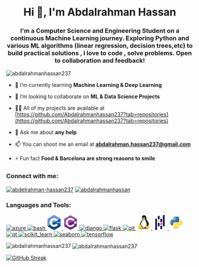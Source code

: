 <h1 align="center">Hi 👋, I'm Abdalrahman Hassan</h1>
<h3 align="center">I'm a Computer Science and Engineering Student on a continuous Machine Learning journey. Exploring Python and various ML algorithms (linear regression, decision trees,etc) to build practical solutions , I love to code , solve problems. Open to collaboration and feedback!</h3>

<p align="left"> <img src="https://komarev.com/ghpvc/?username=abdalrahmanhassan237&label=Profile%20views&color=0e75b6&style=flat" alt="abdalrahmanhassan237" /> </p>

- 🌱 I’m currently learning **Machine Learning & Deep Learning**

- 👯 I’m looking to collaborate on **ML & Data Science Projects**

- 👨‍💻 All of my projects are available at [https://github.com/Abdalrahmanhassan237?tab=repositories](https://github.com/Abdalrahmanhassan237?tab=repositories)

- 💬 Ask me about **any help**

- 📫 You can shoot me an email at **abdalrahman.hassan237@gmail.com**

- ⚡ Fun fact **Food & Barcelona are strong reasons to smile**

<h3 align="left">Connect with me:</h3>
<p align="left">
<a href="https://linkedin.com/in/abdelrahman-hassan237" target="blank"><img align="center" src="https://raw.githubusercontent.com/rahuldkjain/github-profile-readme-generator/master/src/images/icons/Social/linked-in-alt.svg" alt="abdelrahman-hassan237" height="30" width="40" /></a>
<a href="https://kaggle.com/abdalrahmanhassan" target="blank"><img align="center" src="https://raw.githubusercontent.com/rahuldkjain/github-profile-readme-generator/master/src/images/icons/Social/kaggle.svg" alt="abdalrahmanhassan" height="30" width="40" /></a>
</p>

<h3 align="left">Languages and Tools:</h3>
<p align="left"> <a href="https://azure.microsoft.com/en-in/" target="_blank" rel="noreferrer"> <img src="https://www.vectorlogo.zone/logos/microsoft_azure/microsoft_azure-icon.svg" alt="azure" width="40" height="40"/> </a> <a href="https://www.gnu.org/software/bash/" target="_blank" rel="noreferrer"> <img src="https://www.vectorlogo.zone/logos/gnu_bash/gnu_bash-icon.svg" alt="bash" width="40" height="40"/> </a> <a href="https://www.w3schools.com/cpp/" target="_blank" rel="noreferrer"> <img src="https://raw.githubusercontent.com/devicons/devicon/master/icons/cplusplus/cplusplus-original.svg" alt="cplusplus" width="40" height="40"/> </a> <a href="https://www.w3schools.com/cs/" target="_blank" rel="noreferrer"> <img src="https://raw.githubusercontent.com/devicons/devicon/master/icons/csharp/csharp-original.svg" alt="csharp" width="40" height="40"/> </a> <a href="https://www.djangoproject.com/" target="_blank" rel="noreferrer"> <img src="https://cdn.worldvectorlogo.com/logos/django.svg" alt="django" width="40" height="40"/> </a> <a href="https://flask.palletsprojects.com/" target="_blank" rel="noreferrer"> <img src="https://www.vectorlogo.zone/logos/pocoo_flask/pocoo_flask-icon.svg" alt="flask" width="40" height="40"/> </a> <a href="https://git-scm.com/" target="_blank" rel="noreferrer"> <img src="https://www.vectorlogo.zone/logos/git-scm/git-scm-icon.svg" alt="git" width="40" height="40"/> </a> <a href="https://www.linux.org/" target="_blank" rel="noreferrer"> <img src="https://raw.githubusercontent.com/devicons/devicon/master/icons/linux/linux-original.svg" alt="linux" width="40" height="40"/> </a> <a href="https://pandas.pydata.org/" target="_blank" rel="noreferrer"> <img src="https://raw.githubusercontent.com/devicons/devicon/2ae2a900d2f041da66e950e4d48052658d850630/icons/pandas/pandas-original.svg" alt="pandas" width="40" height="40"/> </a> <a href="https://www.python.org" target="_blank" rel="noreferrer"> <img src="https://raw.githubusercontent.com/devicons/devicon/master/icons/python/python-original.svg" alt="python" width="40" height="40"/> </a> <a href="https://www.qt.io/" target="_blank" rel="noreferrer"> <img src="https://upload.wikimedia.org/wikipedia/commons/0/0b/Qt_logo_2016.svg" alt="qt" width="40" height="40"/> </a> <a href="https://scikit-learn.org/" target="_blank" rel="noreferrer"> <img src="https://upload.wikimedia.org/wikipedia/commons/0/05/Scikit_learn_logo_small.svg" alt="scikit_learn" width="40" height="40"/> </a> <a href="https://seaborn.pydata.org/" target="_blank" rel="noreferrer"> <img src="https://seaborn.pydata.org/_images/logo-mark-lightbg.svg" alt="seaborn" width="40" height="40"/> </a> <a href="https://www.tensorflow.org" target="_blank" rel="noreferrer"> <img src="https://www.vectorlogo.zone/logos/tensorflow/tensorflow-icon.svg" alt="tensorflow" width="40" height="40"/> </a> </p>

<p><img align="left" src="https://github-readme-stats.vercel.app/api/top-langs?username=abdalrahmanhassan237&show_icons=true&locale=en&layout=compact" alt="abdalrahmanhassan237" /></p>

<p>&nbsp;<img align="center" src="https://github-readme-stats.vercel.app/api?username=abdalrahmanhassan237&show_icons=true&locale=en" alt="abdalrahmanhassan237" /></p>

<a href="https://git.io/streak-stats"><img src="https://github-readme-streak-stats.herokuapp.com?user=AbdAlrahman%20Hassan&theme=catppuccin-latte" alt="GitHub Streak" /></a>
